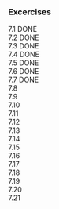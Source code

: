 ### Excercises
7.1 DONE  
7.2 DONE  
7.3 DONE  
7.4 DONE  
7.5 DONE  
7.6 DONE  
7.7 DONE  
7.8  
7.9  
7.10  
7.11  
7.12  
7.13  
7.14  
7.15  
7.16  
7.17  
7.18  
7.19  
7.20  
7.21  
